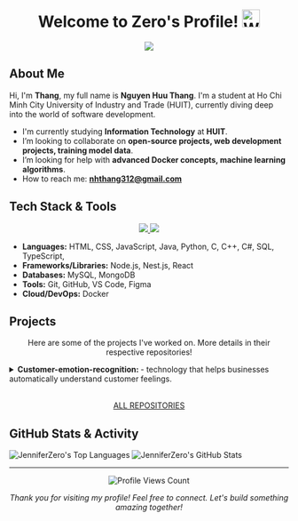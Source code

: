 <h1 align="center">
  Welcome to Zero's Profile! 
  <img src="https://github.com/user-attachments/assets/2c2a726d-cd8a-4515-b761-352e7b54b487" width="32" alt="Waving hand">
</h1>
<p align="center">
  <img src="https://readme-typing-svg.herokuapp.com?lines=%E2%8C%A8+Hello+guys!+I'm+Thang+aka+Zero;A+passionate+developer+from+Vietnam+%F0%9F%87%BB%F0%9F%87%B3;%E2%8C%A8+Currently+studying+at+HUIT+University;%E2%8C%A8+Love+to+explore+new+technologies;%E2%8C%A8+Let's+connect!&center=true&width=800&height=50&color=009900&vCenter=true&size=22">
</p>

## About Me

<p align="left">
  Hi, I'm <strong>Thang</strong>, my full name is <strong>Nguyen Huu Thang</strong>. I'm a student at Ho Chi Minh City University of Industry and Trade (HUIT), currently diving deep into the world of software development.
</p>

-  I'm currently studying **Information Technology** at **HUIT**.
-  I’m looking to collaborate on **open-source projects, web development projects, training model data**.
-  I’m looking for help with **advanced Docker concepts, machine learning algorithms**.
-  How to reach me:  [**nhthang312@gmail.com**](mailto:nhthang312@gmail.com) 

## Tech Stack & Tools

<p align="center">
  <a href="https://skillicons.dev">
    <img src="https://skillicons.dev/icons?i=html,css,java,js,nodejs,nestjs,react,ts,python,cs,cpp" />
    <img src="https://skillicons.dev/icons?i=,mysql,mongodb,git,github,vscode,figma,docker" />
    </a>
</p>

-  **Languages:** HTML, CSS, JavaScript, Java, Python, C, C++, C#, SQL, TypeScript,
-  **Frameworks/Libraries:** Node.js, Nest.js, React
-  **Databases:** MySQL, MongoDB
-  **Tools:** Git, GitHub, VS Code, Figma
-  **Cloud/DevOps:** Docker


## Projects

<p align="center">Here are some of the projects I've worked on. More details in their respective repositories!</p>

<details>
  <summary><strong> Customer-emotion-recognition: </strong> -  technology that helps businesses automatically understand customer feelings.</summary>
  <br>
  <p align="center">
    </p>
  <p>
    <strong>Tech Stack:</strong> Nest.js, React, Python, TypeScript, JavaScript
  </p>
  <p>
    <a href="https://github.com/JenniferZero/Customer-emotion-recognition" target="_blank"><img src="https://img.shields.io/badge/GitHub-View%20Repository-181717?style=for-the-badge&logo=github"></a>
    </p>
</details>
<br>


<p align="center">
  <a href="https://github.com/JenniferZero?tab=repositories">ALL REPOSITORIES</a>
</p>


## GitHub Stats & Activity

<p align="left">
  <img src="https://github-readme-stats.vercel.app/api/top-langs/?username=JenniferZero&langs_count=10&layout=compact&theme=chartreuse-dark&hide_border=true" alt="JenniferZero's Top Languages" />
  <img src="https://github-readme-stats.vercel.app/api?username=JenniferZero&show_icons=true&include_all_commits=true&count_private=true&theme=chartreuse-dark&hide_border=true&rank_icon=github" alt="JenniferZero's GitHub Stats" />
</p>

---

<p align="center">
  <img src="https://komarev.com/ghpvc/?username=JenniferZero&label=Profile%20Views&color=0e75b6&style=flat-square" alt="Profile Views Count" />
</p>

<p align="center">
  <em>Thank you for visiting my profile! Feel free to connect. Let's build something amazing together!</em>
</p>
